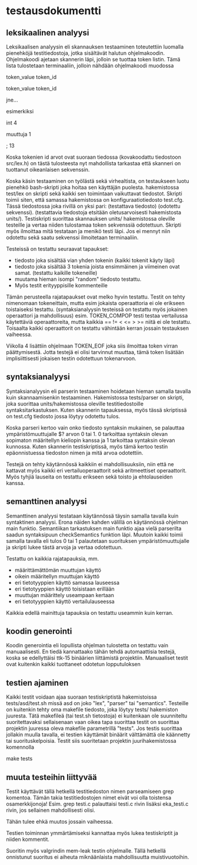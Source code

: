 # testausdokumentti

## leksikaalinen analyysi
Leksikaalisen analyysin eli skannauksen testaaminen toteutettiin luomalla pienehköjä
testitiedostoja, jotka sisältävät halutun ohjelmakoodin. Ohjelmakoodi ajetaan skannerin
läpi, jolloin se tuottaa token listin. Tämä lista tulostetaan terminaaliin, jolloin
nähdään ohjelmakoodi muodossa

token_value token_id

token_value token_id

jne...

esimerkiksi

int 4

muuttuja 1

; 13

Koska tokenien id arvot ovat suoraan tiedossa (kovakoodattu tiedostoon src/lex.h) on
tästä tulosteesta nyt mahdollista tarkastaa että skanneri on tuottanut oikeanlaisen
sekvenssin.

Koska käsin testaaminen on työlästä sekä virhealtista, on testaukseen luotu pienehkö
bash-skripti joka hoitaa sen käyttäjän puolesta. hakemistossa test/lex on skripti sekä
kaikki sen toimintaan vaikuttavat tiedostot. Skripti toimii siten, että samassa
hakemistossa on konfiguraatiotiedosto test.cfg. Tässä tiedostossa joka rivillä on yksi
pari: (testattava tiedosto) (odotettu sekvenssi). (testattavia tiedostoja etsitään
oletusarvoisesti hakemistosta units/). Testiskripti suorittaa skannauksen units/
hakemistossa oleville testeille ja vertaa niiden tulostamaa token sekvenssiä odotettuun.
Skripti myös ilmoittaa mitä testataan ja menikö testi läpi. Jos ei mennyt niin odotettu
sekä saatu sekvenssi ilmoitetaan terminaaliin.

Testeissä on testattu seuraavat tapaukset:
 * tiedosto joka sisältää vian yhden tokenin (kaikki tokenit käyty läpi)
 * tiedosto joka sisältää 3 tokenia joista ensimmäinen ja viimeinen ovat samat. (testattu kaikille tokeneille)
 * muutama hieman isompi "random" tiedosto testattu.
 * Myös testit erityyppisille kommenteille

Tämän perusteella rajatapaukset ovat melko hyvin testattu. Testit on tehty nimenomaan
tokeneittain, mutta esim jokaista operaattoria ei ole erikseen toistaiseksi testattu.
(syntaksianalyysin testeissä on testattu myös jokainen operaattori ja mahdollisuus)
esim. TOKEN_COMPOP testi testaa vertailussa käytettäviä operaattoreita, mutta kaikkia
== != < <= > >= niitä ei ole testattu. Toisaalta kaikki operaattorit on testattu vähintään
kerran jossain testauksen vaiheessa.

Viikolla 4 lisättiin ohjelmaan TOKEN_EOF joka siis ilmoittaa token virran päättymisestä.
Jotta testejä ei olisi tarvinnut muuttaa, tämä token lisätään implisiittisesti jokaisen
testin odotettuun tokenarvoon.

## syntaksianalyysi
Syntaksianalyysin eli parserin testaaminen hoidetaan hieman samalla tavalla kuin
skannaamisenkin testaaminen. Hakemistossa tests/parser on skripti, joka suorittaa
units/hakemistossa oleville testitiedostoille syntaksitarkastuksen. Kuten skannerin
tapauksessa, myös tässä skriptissä on test.cfg tiedosto jossa löytyy odotettu tulos.

Koska parseri kertoo vain onko tiedosto syntaksin mukainen, se palauttaa
ympäristömuuttujalle $? arvon 0 tai 1. 0 tarkoittaa syntaksin olevan sopimaton
määritellyn kieliopin kanssa ja 1 tarkoittaa syntaksin olevan kunnossa. Kuten skannerin
testiskriptissä, myös tämä kertoo testin epäonnistuessa tiedoston nimen ja mitä arvoa
odotettiin.

Testejä on tehty käytännössä kaikkiin ei mahdollisuuksiin, niin että ne kattavat
myös kaikki eri vertailuoperaattorit sekä aritmeettiset operaattorit. Myös tyhjiä
lauseita on testattu erikseen sekä toisto ja ehtolauseiden kanssa.

## semanttinen analyysi
Semanttinen analyysi testataan käytännössä täysin samalla tavalla kuin syntaktinen analyysi.
Erona näiden kahden välillä on käytännössä ohjelman main funktio. Semantiikan tarkastuksen
main funktio ajaa vielä parserilta saadun syntaksipuun checkSemantics funktion läpi.
Muutoin kaikki toimii samalla tavalla eli tulos 0 tai 1 palautetaan suorituksen
ympäristömuuttujalle ja skripti lukee tästä arvoja ja vertaa odotettuun.

Testattu on kaikkia rajatapauksia, mm.
 * määrittämättömän muuttujan käyttö
 * oikein määritellyn muuttujan käyttö
 * eri tietotyyppien käyttö samassa lauseessa
 * eri tietotyyppien käyttö toisistaan erillään
 * muuttujan määrittely useampaan kertaan
 * eri tietotyyppien käyttö vertailulauseessa

Kaikkia edellä mainittuja tapauksia on testattu useammin kuin kerran.

## koodin generointi
Koodin generointia eli lopullista ohjelman tulostetta on testattu vain manuaalisesti.
En tiedä kannattaako tähän tehdä automaattisia testejä, koska se edellyttäisi
ttk-15 binäärien liittämistä projektiin. Manuaaliset testit ovat kuitenkin kaikki
tuottaneet odotetun lopputuloksen

## testien ajaminen

Kaikki testit voidaan ajaa suoraan testiskriptistä hakemistoissa tests/asd/test.sh
missä asd on joko "lex", "parser" tai "semantics". Testeille on kuitenkin tehty oma makefile
tiedosto, joka löytyy tests/ hakemiston juuresta. Tätä makefileä (tai test.sh tietostoja) ei kuitenkaan ole
suunniteltu suoritettavaksi sellaisenaan vaan oikea tapa suorittaa testit on suorittaa
projektin juuressa oleva makefile parametrillä "tests". Jos testis suorittaa jollakin
muulla tavalla, ei testien käyttämät binäärit välttämättä ole käännetty tai
suorituskelpoisia. Testit siis suoritetaan projektin juurihakemistossa komennolla

make tests

## muuta testeihin liittyvää

Testit käyttävät tällä hetkellä testitiedoston nimen parseamiseen grep komentoa.
Tämän takia testitiedostojen nimet eivät voi olla toistensa osamerkkijonoja!
Esim. grep testi.c palauttaisi testi.c rivin lisäksi eka_testi.c rivin, jos sellainen
mahdollisesti olisi.

Tähän tulee ehkä muutos jossain vaiheessa.

Testien toiminnan ymmärtämiseksi kannattaa myös lukea testiskriptit ja niiden kommentit.

Suoritin myös valgrindin mem-leak testin ohjelmalle. Tällä hetkellä onnistunut suoritus
ei aiheuta miknäänlaista mahdollisuutta muistivuotoihin.



